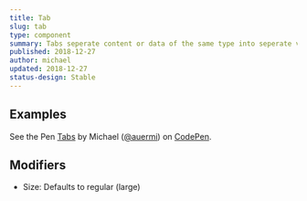 ```yaml
---
title: Tab
slug: tab
type: component
summary: Tabs seperate content or data of the same type into seperate views.
published: 2018-12-27
author: michael
updated: 2018-12-27
status-design: Stable
---
```


##  Examples

<p data-height="265" data-theme-id="light" data-slug-hash="KxpdvQ" data-default-tab="result" data-user="auermi" data-pen-title="Tabs" class="codepen">See the Pen <a href="https://codepen.io/auermi/pen/KxpdvQ/">Tabs</a> by Michael (<a href="https://codepen.io/auermi">@auermi</a>) on <a href="https://codepen.io">CodePen</a>.</p>
<script async src="https://static.codepen.io/assets/embed/ei.js"></script>

## Modifiers
* Size: Defaults to regular (large)